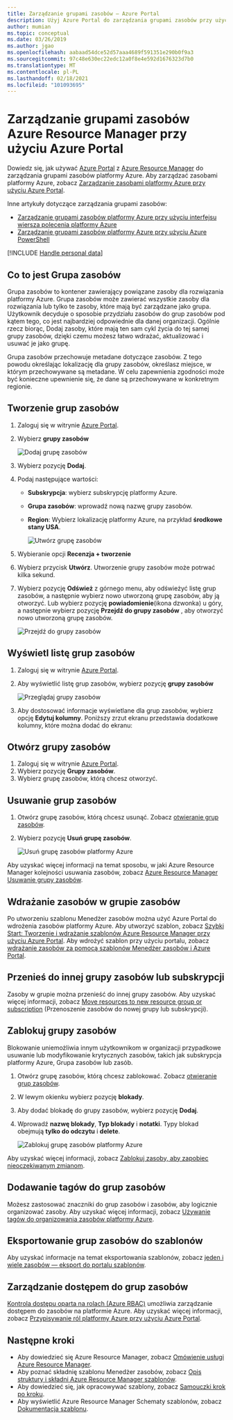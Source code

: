```yaml
---
title: Zarządzanie grupami zasobów — Azure Portal
description: Użyj Azure Portal do zarządzania grupami zasobów przy użyciu Azure Resource Manager. Pokazuje, jak tworzyć, wyświetlać i usuwać grupy zasobów.
author: mumian
ms.topic: conceptual
ms.date: 03/26/2019
ms.author: jgao
ms.openlocfilehash: aabaad54dce52d57aaa4689f591351e290b0f9a3
ms.sourcegitcommit: 97c48e630ec22edc12a0f8e4e592d1676323d7b0
ms.translationtype: MT
ms.contentlocale: pl-PL
ms.lasthandoff: 02/18/2021
ms.locfileid: "101093695"
---
```

# <a name="manage-azure-resource-manager-resource-groups-by-using-the-azure-portal"></a>Zarządzanie grupami zasobów Azure Resource Manager przy użyciu Azure Portal

Dowiedz się, jak używać [Azure Portal](https://portal.azure.com) z [Azure Resource Manager](overview.md) do zarządzania grupami zasobów platformy Azure. Aby zarządzać zasobami platformy Azure, zobacz [Zarządzanie zasobami platformy Azure przy użyciu Azure Portal](manage-resources-portal.md).

Inne artykuły dotyczące zarządzania grupami zasobów:

- [Zarządzanie grupami zasobów platformy Azure przy użyciu interfejsu wiersza polecenia platformy Azure](manage-resources-cli.md)
- [Zarządzanie grupami zasobów platformy Azure przy użyciu Azure PowerShell](manage-resources-powershell.md)

[!INCLUDE [Handle personal data](../../../includes/gdpr-intro-sentence.md)]

## <a name="what-is-a-resource-group"></a>Co to jest Grupa zasobów

Grupa zasobów to kontener zawierający powiązane zasoby dla rozwiązania platformy Azure. Grupa zasobów może zawierać wszystkie zasoby dla rozwiązania lub tylko te zasoby, które mają być zarządzane jako grupa. Użytkownik decyduje o sposobie przydziału zasobów do grup zasobów pod kątem tego, co jest najbardziej odpowiednie dla danej organizacji. Ogólnie rzecz biorąc, Dodaj zasoby, które mają ten sam cykl życia do tej samej grupy zasobów, dzięki czemu możesz łatwo wdrażać, aktualizować i usuwać je jako grupę.

Grupa zasobów przechowuje metadane dotyczące zasobów. Z tego powodu określając lokalizację dla grupy zasobów, określasz miejsce, w którym przechowywane są metadane. W celu zapewnienia zgodności może być konieczne upewnienie się, że dane są przechowywane w konkretnym regionie.


## <a name="create-resource-groups"></a>Tworzenie grup zasobów

1. Zaloguj się w witrynie [Azure Portal](https://portal.azure.com).
2. Wybierz **grupy zasobów**

    ![Dodaj grupę zasobów](./media/manage-resource-groups-portal/manage-resource-groups-add-group.png)
3. Wybierz pozycję **Dodaj**.
4. Podaj następujące wartości:

   - **Subskrypcja**: wybierz subskrypcję platformy Azure. 
   - **Grupa zasobów**: wprowadź nową nazwę grupy zasobów. 
   - **Region**: Wybierz lokalizację platformy Azure, na przykład **środkowe stany USA**.

     ![Utwórz grupę zasobów](./media/manage-resource-groups-portal/manage-resource-groups-create-group.png)
5. Wybieranie opcji **Recenzja + tworzenie**
6. Wybierz przycisk **Utwórz**. Utworzenie grupy zasobów może potrwać kilka sekund.
7. Wybierz pozycję **Odśwież** z górnego menu, aby odświeżyć listę grup zasobów, a następnie wybierz nowo utworzoną grupę zasobów, aby ją otworzyć. Lub wybierz pozycję **powiadomienie**(ikona dzwonka) u góry, a następnie wybierz pozycję **Przejdź do grupy zasobów** , aby otworzyć nowo utworzoną grupę zasobów.

    ![Przejdź do grupy zasobów](./media/manage-resource-groups-portal/manage-resource-groups-add-group-go-to-resource-group.png)

## <a name="list-resource-groups"></a>Wyświetl listę grup zasobów

1. Zaloguj się w witrynie [Azure Portal](https://portal.azure.com).
2. Aby wyświetlić listę grup zasobów, wybierz pozycję **grupy zasobów**

    ![Przeglądaj grupy zasobów](./media/manage-resource-groups-portal/manage-resource-groups-list-groups.png)

3. Aby dostosować informacje wyświetlane dla grup zasobów, wybierz opcję **Edytuj kolumny**. Poniższy zrzut ekranu przedstawia dodatkowe kolumny, które można dodać do ekranu:

## <a name="open-resource-groups"></a>Otwórz grupy zasobów

1. Zaloguj się w witrynie [Azure Portal](https://portal.azure.com).
2. Wybierz pozycję **Grupy zasobów**.
3. Wybierz grupę zasobów, którą chcesz otworzyć.

## <a name="delete-resource-groups"></a>Usuwanie grup zasobów

1. Otwórz grupę zasobów, którą chcesz usunąć.  Zobacz [otwieranie grup zasobów](#open-resource-groups).
2. Wybierz pozycję **Usuń grupę zasobów**.

    ![Usuń grupę zasobów platformy Azure](./media/manage-resource-groups-portal/delete-group.png)

Aby uzyskać więcej informacji na temat sposobu, w jaki Azure Resource Manager kolejności usuwania zasobów, zobacz [Azure Resource Manager Usuwanie grupy zasobów](delete-resource-group.md).

## <a name="deploy-resources-to-a-resource-group"></a>Wdrażanie zasobów w grupie zasobów

Po utworzeniu szablonu Menedżer zasobów można użyć Azure Portal do wdrożenia zasobów platformy Azure. Aby utworzyć szablon, zobacz [Szybki Start: Tworzenie i wdrażanie szablonów Azure Resource Manager przy użyciu Azure Portal](../templates/quickstart-create-templates-use-the-portal.md). Aby wdrożyć szablon przy użyciu portalu, zobacz [wdrażanie zasobów za pomocą szablonów Menedżer zasobów i Azure Portal](../templates/deploy-portal.md).

## <a name="move-to-another-resource-group-or-subscription"></a>Przenieś do innej grupy zasobów lub subskrypcji

Zasoby w grupie można przenieść do innej grupy zasobów. Aby uzyskać więcej informacji, zobacz [Move resources to new resource group or subscription](move-resource-group-and-subscription.md) (Przenoszenie zasobów do nowej grupy lub subskrypcji).

## <a name="lock-resource-groups"></a>Zablokuj grupy zasobów

Blokowanie uniemożliwia innym użytkownikom w organizacji przypadkowe usuwanie lub modyfikowanie krytycznych zasobów, takich jak subskrypcja platformy Azure, Grupa zasobów lub zasób. 

1. Otwórz grupę zasobów, którą chcesz zablokować.  Zobacz [otwieranie grup zasobów](#open-resource-groups).
2. W lewym okienku wybierz pozycję **blokady**.
3. Aby dodać blokadę do grupy zasobów, wybierz pozycję **Dodaj**.
4. Wprowadź **nazwę blokady**, **Typ blokady** i **notatki**. Typy blokad obejmują **tylko do odczytu** i **delete**.

    ![Zablokuj grupę zasobów platformy Azure](./media/manage-resource-groups-portal/manage-resource-groups-add-lock.png)

Aby uzyskać więcej informacji, zobacz [Zablokuj zasoby, aby zapobiec nieoczekiwanym zmianom](lock-resources.md).

## <a name="tag-resource-groups"></a>Dodawanie tagów do grup zasobów

Możesz zastosować znaczniki do grup zasobów i zasobów, aby logicznie organizować zasoby. Aby uzyskać więcej informacji, zobacz [Używanie tagów do organizowania zasobów platformy Azure](tag-resources.md#portal).

## <a name="export-resource-groups-to-templates"></a>Eksportowanie grup zasobów do szablonów

Aby uzyskać informacje na temat eksportowania szablonów, zobacz [jeden i wiele zasobów — eksport do portalu szablonów](../templates/export-template-portal.md).

## <a name="manage-access-to-resource-groups"></a>Zarządzanie dostępem do grup zasobów

[Kontrola dostępu oparta na rolach (Azure RBAC)](../../role-based-access-control/overview.md) umożliwia zarządzanie dostępem do zasobów na platformie Azure. Aby uzyskać więcej informacji, zobacz [Przypisywanie ról platformy Azure przy użyciu Azure Portal](../../role-based-access-control/role-assignments-portal.md).

## <a name="next-steps"></a>Następne kroki

- Aby dowiedzieć się Azure Resource Manager, zobacz [Omówienie usługi Azure Resource Manager](overview.md).
- Aby poznać składnię szablonu Menedżer zasobów, zobacz [Opis struktury i składni Azure Resource Manager szablonów](../templates/template-syntax.md).
- Aby dowiedzieć się, jak opracowywać szablony, zobacz [Samouczki krok po kroku](../index.yml).
- Aby wyświetlić Azure Resource Manager Schematy szablonów, zobacz [Dokumentacja szablonu](/azure/templates/).

